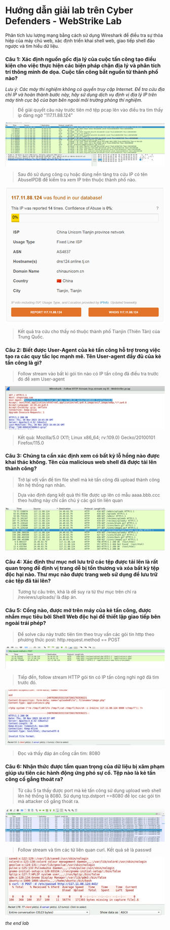 # Hướng dẫn giải lab trên Cyber Defenders - WebStrike Lab

Phân tích lưu lượng mạng bằng cách sử dụng Wireshark để điều tra sự thỏa hiệp của máy chủ web, xác định triển khai shell web, giao tiếp shell đảo ngược và tìm hiểu dữ liệu.

### Câu 1: Xác định nguồn gốc địa lý của cuộc tấn công tạo điều kiện cho việc thực hiện các biện pháp chặn địa lý và phân tích trí thông minh đe dọa. Cuộc tấn công bắt nguồn từ thành phố nào?

_Lưu ý: Các máy thí nghiệm không có quyền truy cập Internet. Để tra cứu địa chỉ IP và hoàn thành bước này, hãy sử dụng dịch vụ định vị địa lý IP trên máy tính cục bộ của bạn bên ngoài môi trường phòng thí nghiệm._

> Để giải quyết câu này trước tiên mở tệp pcap lên vào điều tra tìm thấy ip đáng ngờ "117.11.88.124"

![Ảnh phát hiện IP nghi ngờ](./images/1.1.png)

> Sau đó sử dụng công cụ hoặc dùng nền tảng tra cứu IP có tên AbuseIPDB để kiểm tra xem IP trên thuộc thành phố nào.

![Điều tra Ip](./images/1.2.png)

> Kết quả tra cứu cho thấy nó thuộc thành phố Tianjin (Thiên Tân) của Trung Quốc.

### Câu 2: Biết được User-Agent của kẻ tấn công hỗ trợ trong việc tạo ra các quy tắc lọc mạnh mẽ. Tên User-agent đầy đủ của kẻ tấn công là gì?
> Follow stream vào bất kì gói tin nào có IP tấn công đã điều tra trước đó để xem User-agent

![Follow stream gói tin](./images/2.1.png)

> Kết quả: Mozilla/5.0 (X11; Linux x86_64; rv:109.0) Gecko/20100101 Firefox/115.0

### Câu 3: Chúng ta cần xác định xem có bất kỳ lỗ hổng nào được khai thác không. Tên của malicious web shell đã được tải lên thành công?
> Trở lại với vấn đề tìm file shell mà kẻ tấn công đã upload thành công lên hệ thống nạn nhân.

> Dựa vào định dạng kết quả thì file được up lên có mẫu aaaa.bbb.ccc theo hướng này chỉ cần chú ý các gói tin liên quan

![Gói tin chứa webshell](./images/3.1.png)

### Câu 4: Xác định thư mục nơi lưu trữ các tệp được tải lên là rất quan trọng để định vị trang dễ bị tổn thương và xóa bất kỳ tệp độc hại nào. Thư mục nào được trang web sử dụng để lưu trữ các tệp đã tải lên?

> Tương tự câu trên, khá là dễ suy ra từ thư mục trên chỉ ra /reviews/uploads/ là đáp án.

### Câu 5: Cổng nào, được mở trên máy của kẻ tấn công, được nhắm mục tiêu bởi Shell Web độc hại để thiết lập giao tiếp bên ngoài trái phép?
> Để solve câu này trước tiên tìm theo truy vấn các gói tin http theo phương thức post: http.request.method == POST

![Các gói tin theo POST](./images/5.1.png)

> Tiếp đến, follow stream HTTP gói tin có IP tấn công nghi ngờ đã tìm trước đó. 

![follow stream ip nghi ngờ](./images/5.2.png)

> Đọc và thấy đáp án cổng cần tìm: 8080

### Câu 6: Nhận thức được tầm quan trọng của dữ liệu bị xâm phạm giúp ưu tiên các hành động ứng phó sự cố. Tệp nào là kẻ tấn công cố gắng thoát ra?
> Từ câu 5 ta thấy được port mà kẻ tấn công sử dụng upload web shell lên hệ thống là 8080. Sử dụng  tcp.dstport ==8080 để lọc các gói tin mà attacker cố gắng thoát ra.

![lọc gói](./images/6.1.png)

> Follow stream và tìm các từ liên quan curl. Kết quả sẽ là passwd

![kq](./images/6.2.png)

*the end lab*